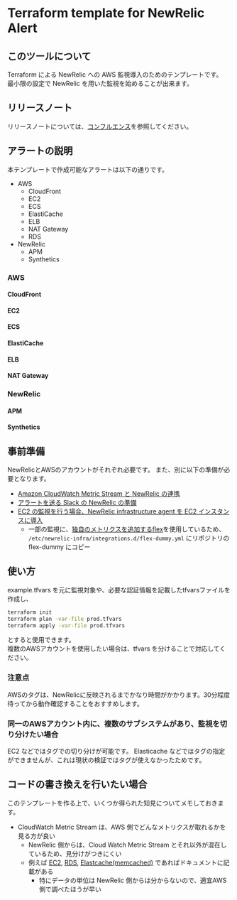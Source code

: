 # Terraform template for NewRelic Alert

## このツールについて

Terraform による NewRelic への AWS 監視導入のためのテンプレートです。  
最小限の設定で NewRelic を用いた監視を始めることが出来ます。

## リリースノート

リリースノートについては、[コンフルエンス](https://confl.arms.dmm.com/pages/viewpage.action?pageId=1090676546)を参照してください。

## アラートの説明

本テンプレートで作成可能なアラートは以下の通りです。

* AWS
  * CloudFront
  * EC2
  * ECS
  * ElastiCache
  * ELB
  * NAT Gateway
  * RDS
* NewRelic
  * APM
  * Synthetics

### AWS

#### CloudFront

#### EC2

#### ECS

#### ElastiCache

#### ELB

#### NAT Gateway

### NewRelic

#### APM

#### Synthetics

## 事前準備

NewRelicとAWSのアカウントがそれぞれ必要です。
また、別に以下の準備が必要となります。

- [Amazon CloudWatch Metric Stream と NewRelic の連携](https://newrelic.com/jp/blog/how-to-relic/aws-cloudwatch-metric-streams)
- [アラートを送る Slack の NewRelic の準備](https://docs.newrelic.com/jp/docs/alerts-applied-intelligence/new-relic-alerts/alert-notifications/notification-channels-control-where-send-alerts/#slack)
- [EC2 の監視を行う場合、NewRelic infrastructure agent を EC2 インスタンスに導入](https://docs.newrelic.com/jp/docs/infrastructure/infrastructure-monitoring/get-started/get-started-infrastructure-monitoring/#install)
  - 一部の監視に、[独自のメトリクスを追加するflex](https://docs.newrelic.com/jp/docs/integrations/host-integrations/host-integrations-list/flex-integration-tool-build-your-own-integration/)を使用しているため、  
  `/etc/newrelic-infra/integrations.d/flex-dummy.yml` にリポジトリのflex-dummy にコピー

## 使い方

example.tfvars を元に監視対象や、必要な認証情報を記載したtfvarsファイルを作成し、

```bash
terraform init
terraform plan -var-file prod.tfvars
terraform apply -var-file prod.tfvars
```

とすると使用できます。  
複数のAWSアカウントを使用したい場合は、tfvars を分けることで対応してください。

### 注意点

AWSのタグは、NewRelicに反映されるまでかなり時間がかかります。30分程度待ってから動作確認することをおすすめします。

### 同一のAWSアカウント内に、複数のサブシステムがあり、監視を切り分けたい場合

EC2 などではタグでの切り分けが可能です。
Elasticache などではタグの指定ができませんが、これは現状の検証ではタグが使えなかったためです。

## コードの書き換えを行いたい場合

このテンプレートを作る上で、いくつか得られた知見についてメモしておきます。

- CloudWatch Metric Stream は、AWS 側でどんなメトリクスが取れるかを見る方が良い
  - NewRelic 側からは、Cloud Watch Metric Stream とそれ以外が混在しているため、見分けがつきにくい
  - 例えば [EC2](https://docs.aws.amazon.com/ja_jp/AWSEC2/latest/UserGuide/viewing_metrics_with_cloudwatch.html), [RDS](https://docs.aws.amazon.com/ja_jp/AmazonRDS/latest/UserGuide/monitoring-cloudwatch.html), [Elastcache(memcached)](https://docs.aws.amazon.com/ja_jp/AmazonElastiCache/latest/mem-ug/CacheMetrics.html) であればドキュメントに記載がある
    - 特にデータの単位は NewRelic 側からは分からないので、適宜AWS側で調べたほうが早い
